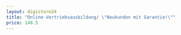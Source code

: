 ```yaml
---
layout: digistore24
title: "Online-Vertriebsausbildung/ \"Neukunden mit Garantie!\""
price: 148.5
---
```

